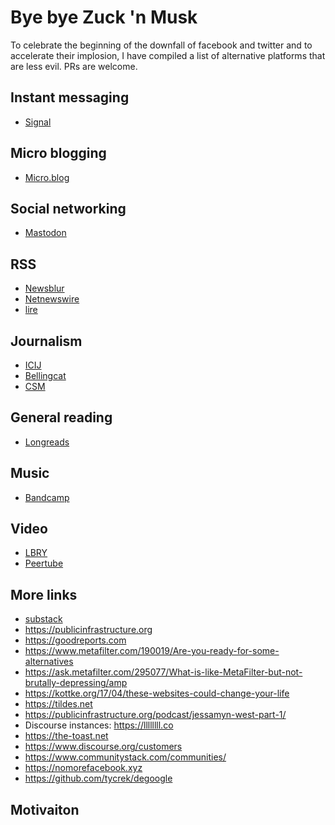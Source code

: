 # Bye bye Zuck 'n Musk

To celebrate the beginning of the downfall of facebook and twitter and to accelerate their implosion, 
I have compiled a list of alternative platforms that are less evil. PRs are welcome. 

## Instant messaging
- [Signal](https://signal.org/)

## Micro blogging
- [Micro.blog](https://micro.blog)

## Social networking
- [Mastodon](https://joinmastodon.org/servers)

## RSS
- [Newsblur](https://newsblur.com)
- [Netnewswire](https://netnewswire.com)
- [lire](http://lireapp.com)

## Journalism
- [ICIJ](https://www.icij.org)
- [Bellingcat](https://www.bellingcat.com)
- [CSM](https://www.csmonitor.com/About)

## General reading
- [Longreads](https://longreads.com/about/)

## Music
- [Bandcamp](https://bandcamp.com)

## Video
- [LBRY](https://lbry.com)
- [Peertube](https://joinpeertube.org)

## More links
- [substack](https://substack.com)
- https://publicinfrastructure.org
- https://goodreports.com
- https://www.metafilter.com/190019/Are-you-ready-for-some-alternatives
- https://ask.metafilter.com/295077/What-is-like-MetaFilter-but-not-brutally-depressing/amp
- https://kottke.org/17/04/these-websites-could-change-your-life
- https://tildes.net
- https://publicinfrastructure.org/podcast/jessamyn-west-part-1/
- Discourse instances: https://llllllll.co 
- https://the-toast.net
- https://www.discourse.org/customers
- https://www.communitystack.com/communities/
- https://nomorefacebook.xyz
- https://github.com/tycrek/degoogle

## Motivaiton
